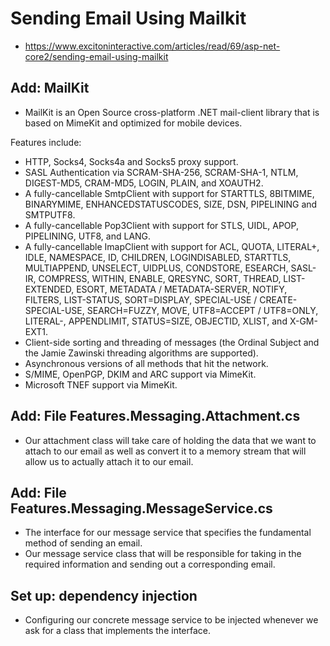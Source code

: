 ﻿# Sending Email Using Mailkit

* https://www.excitoninteractive.com/articles/read/69/asp-net-core2/sending-email-using-mailkit

## Add: MailKit

* MailKit is an Open Source cross-platform .NET mail-client library that is based on MimeKit and optimized for mobile devices.

Features include:
* HTTP, Socks4, Socks4a and Socks5 proxy support.
* SASL Authentication via SCRAM-SHA-256, SCRAM-SHA-1, NTLM, DIGEST-MD5, CRAM-MD5, LOGIN, PLAIN, and XOAUTH2.
* A fully-cancellable SmtpClient with support for STARTTLS, 8BITMIME, BINARYMIME, ENHANCEDSTATUSCODES, SIZE, DSN, PIPELINING and SMTPUTF8.
* A fully-cancellable Pop3Client with support for STLS, UIDL, APOP, PIPELINING, UTF8, and LANG.
* A fully-cancellable ImapClient with support for ACL, QUOTA, LITERAL+, IDLE, NAMESPACE, ID, CHILDREN, LOGINDISABLED, STARTTLS, MULTIAPPEND, UNSELECT, UIDPLUS, CONDSTORE, ESEARCH, SASL-IR, COMPRESS, WITHIN, ENABLE, QRESYNC, SORT, THREAD, LIST-EXTENDED, ESORT, METADATA / METADATA-SERVER, NOTIFY, FILTERS, LIST-STATUS, SORT=DISPLAY, SPECIAL-USE / CREATE-SPECIAL-USE, SEARCH=FUZZY, MOVE, UTF8=ACCEPT / UTF8=ONLY, LITERAL-, APPENDLIMIT, STATUS=SIZE, OBJECTID, XLIST, and X-GM-EXT1.
* Client-side sorting and threading of messages (the Ordinal Subject and the Jamie Zawinski threading algorithms are supported).
* Asynchronous versions of all methods that hit the network.
* S/MIME, OpenPGP, DKIM and ARC support via MimeKit.
* Microsoft TNEF support via MimeKit.

## Add: File Features.Messaging.Attachment.cs

*  Our attachment class will take care of holding the data that we want to attach to our email as well as convert it to a memory stream that will allow us to actually attach it to our email. 

## Add: File Features.Messaging.MessageService.cs

* The interface for our message service that specifies the fundamental method of sending an email. 
* Our message service class that will be responsible for taking in the required information and sending out a corresponding email. 

## Set up: dependency injection

*  Configuring our concrete message service to be injected whenever we ask for a class that implements the interface. 

